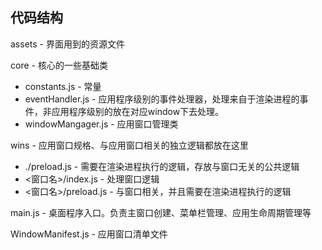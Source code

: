 ## 代码结构

assets - 界面用到的资源文件

core - 核心的一些基础类

- constants.js - 常量
- eventHandler.js - 应用程序级别的事件处理器，处理来自于渲染进程的事件，非应用程序级别的放在对应window下去处理。
- windowMangager.js - 应用窗口管理类

wins - 应用窗口规格、与应用窗口相关的独立逻辑都放在这里
- ./preload.js - 需要在渲染进程执行的逻辑，存放与窗口无关的公共逻辑
- <窗口名>/index.js - 处理窗口逻辑
- <窗口名>/preload.js - 与窗口相关，并且需要在渲染进程执行的逻辑

main.js - 桌面程序入口。负责主窗口创建、菜单栏管理、应用生命周期管理等

WindowManifest.js - 应用窗口清单文件
